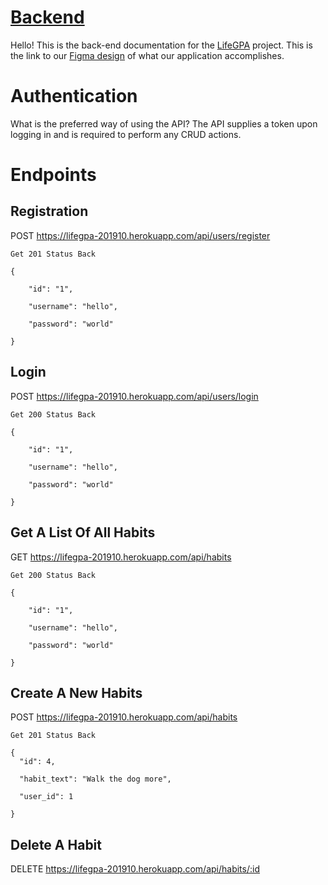 # [Backend](https://github.com/pintereach-bw/Backend)
Hello! This is the back-end documentation for the [LifeGPA](https://github.com/Buildweek-LifeGPA) project. This is the link to our [Figma design](https://www.figma.com/file/K5NaKl98e0gOLYEOVpOprmKE/V01?node-id=0%3A1) of what our application accomplishes.

# Authentication  

What is the preferred way of using the API? The API supplies a token upon logging in and is required to perform any CRUD actions.

# Endpoints  

## Registration
POST https://lifegpa-201910.herokuapp.com/api/users/register

```
Get 201 Status Back  

{  

    "id": "1",  

    "username": "hello",  

    "password": "world"  

}
```

## Login
POST https://lifegpa-201910.herokuapp.com/api/users/login

```
Get 200 Status Back  

{  

    "id": "1",  

    "username": "hello",  

    "password": "world"  

}
```

## Get A List Of All Habits
GET https://lifegpa-201910.herokuapp.com/api/habits

```
Get 200 Status Back  

{  

    "id": "1",  

    "username": "hello",  

    "password": "world"  

}
```

## Create A New Habits
POST https://lifegpa-201910.herokuapp.com/api/habits

```
Get 201 Status Back  

{
  "id": 4,  

  "habit_text": "Walk the dog more",  

  "user_id": 1  

}
```

## Delete A Habit
DELETE https://lifegpa-201910.herokuapp.com/api/habits/:id
